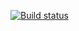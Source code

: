 [![Build status](https://img.shields.io/appveyor/ci/wouterdevinck/lamp-simulator.svg)](https://ci.appveyor.com/project/wouterdevinck/lamp-simulator/branch/master)
